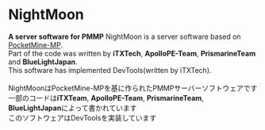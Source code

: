 # NightMoon
__A server software for PMMP__
NightMoon is a server software based on <a href="https://github.com/pmmp/PocketMine-MP" target="_blank">PocketMine-MP</a>.<br>
Part of the code was written by **iTXTech**, **ApolloPE-Team**, **PrismarineTeam** and **BlueLightJapan**.<br>
This software has implemented DevTools(written by iTXTech).
<br>
<br>
NightMoonはPocketMine-MPを基に作られたPMMPサーバーソフトウェアです<br>
一部のコードは**iTXTeam**, **ApolloPE-Team**, **PrismarineTeam**, **BlueLightJapan**によって書かれています<br>
このソフトウェアはDevToolsを実装しています
